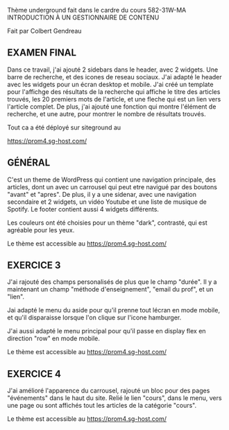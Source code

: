 Thème underground fait dans le cardre du cours 582-31W-MA INTRODUCTION À UN GESTIONNAIRE DE CONTENU

Fait par Colbert Gendreau

## EXAMEN FINAL

Dans ce travail, j'ai ajouté 2 sidebars dans le header, avec 2 widgets.
Une barre de recherche, et des icones de reseau sociaux.
J'ai adapté le header avec les widgets pour un écran desktop et mobile.
J'ai créé un template pour l'affichge des résultats de la recherche qui affiche le titre des articles trouvés, les 20 premiers mots de l'article, et une fleche qui est un lien vers l'article complet.
De plus, j'ai ajouté une fonction qui montre l'élément de recherche, et une autre, pour montrer le nombre de résultats trouvés.


Tout ca a été déployé sur siteground au

https://prom4.sg-host.com/


## GÉNÉRAL

C'est un theme de WordPress qui contient une navigation principale, des articles, dont un avec un carrousel qui peut etre navigué par des boutons "avant" et "apres".
De plus, il y a une sidenar, avec une navigation secondaire et 2 widgets, un vidéo Youtube et une liste de musique de Spotify.
Le footer contient aussi 4 widgets différents.

Les couleurs ont été choisies pour un thème "dark", contrasté, qui est agréable pour les yeux.

Le thème est accessible au https://prom4.sg-host.com/



## EXERCICE 3

J'ai rajouté des champs personalisés de plus que le champ "durée".
Il y a maintenant un champ "méthode d'enseignement", "email du prof", et un "lien".

Jai adapté le menu du aside pour qu'il prenne tout lécran en mode mobile, et qu'il disparaisse lorsque l'on clique sur l'icone hamburger.

J'ai aussi adapté le menu principal pour qu'il passe en display flex en direction "row" en mode mobile.

Le thème est accessible au https://prom4.sg-host.com/


## EXERCICE 4


J'ai amélioré l'apparence du carrousel, 
rajouté un bloc pour des pages "événements" dans le haut du site.
Relié le lien "cours", dans le menu, vers une page ou sont affichés tout les articles de la catégorie "cours".

Le thème est accessible au https://prom4.sg-host.com/


